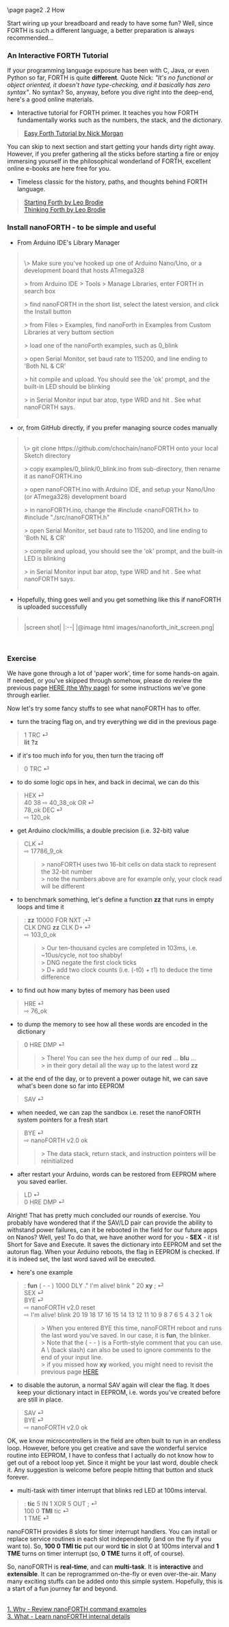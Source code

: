 \page page2 .2 How

Start wiring up your breadboard and ready to have some fun? Well, since FORTH is such a different language, a better preparation is always recommended...

### An Interactive FORTH Tutorial
If your programming language exposure has been with C, Java, or even Python so far, FORTH is quite **different**. Quote Nick: <em>"It's no functional or object oriented, it doesn't have type-checking, and it basically has zero syntax"</em>. No syntax? So, anyway, before you dive right into the deep-end, here's a good online materials.
* Interactive tutorial for FORTH primer. It teaches you how FORTH fundamentally works such as the numbers, the stack, and the dictionary.
> <a href="https://skilldrick.github.io/easyforth/#introduction" target="_blank">Easy Forth Tutorial by Nick Morgan</a>

You can skip to next section and start getting your hands dirty right away. However, if you prefer gathering all the sticks before starting a fire or enjoy immersing yourself in the philosophical wonderland of FORTH, excellent online e-books are here free for you.
* Timeless classic for the history, paths, and thoughts behind FORTH language.
> <a href="http://home.iae.nl/users/mhx/sf.html" target="_blank">Starting Forth by Leo Brodie</a><br/>
> <a href="http://thinking-forth.sourceforge.net" target="_blank">Thinking Forth by Leo Brodie</a>

### Install nanoFORTH - to be simple and useful

* From Arduino IDE's Library Manager
> <br/>
> \> Make sure you've hooked up one of Arduino Nano/Uno, or a development board that hosts ATmega328
>
> \> from Arduino IDE > Tools > Manage Libraries, enter FORTH in search box
>
> \> find nanoFORTH in the short list, select the latest version, and click the Install button
>
> \> from Files > Examples, find nanoForth in Examples from Custom Libraries at very buttom section
>
> \> load one of the nanoForth examples, such as 0_blink
>
> \> open Serial Monitor, set baud rate to 115200, and line ending to 'Both NL & CR'
>
> \> hit compile and upload. You should see the 'ok' prompt, and the built-in LED should be blinking
>
> \> in Serial Monitor input bar atop, type WRD and hit <return>. See what nanoFORTH says.<br/><br/>

* or, from GitHub directly, if you prefer managing source codes manually
> <br/>
> \> git clone https://github.com/chochain/nanoFORTH onto your local Sketch directory
>
> \> copy examples/0_blink/0_blink.ino from sub-directory, then rename it as nanoFORTH.ino<br/>
>
> \> open nanoFORTH.ino with Arduino IDE, and setup your Nano/Uno (or ATmega328) development board
>
> \> in nanoFORTH.ino, change the #include <nanoFORTH.h> to #include "./src/nanoFORTH.h"
>
> \> open Serial Monitor, set baud rate to 115200, and line ending to 'Both NL & CR'
>
> \> compile and upload, you should see the 'ok' prompt, and the built-in LED is blinking
>
> \> in Serial Monitor input bar atop, type WRD and hit <return>. See what nanoFORTH says.<br/><br/>

* Hopefully, thing goes well and you get something like this if nanoFORTH is uploaded successfully 
> <br/>
> |screen shot|
> |:--|
> |@image html images/nanoforth_init_screen.png|
<br/>

### Exercise

We have gone through a lot of 'paper work', time for some hands-on again. If needed, or you've skipped through somehow, please do review the previous page <a href="page1.html" target="_blank">HERE (the Why page)</a> for some instructions we've gone through earlier.

Now let's try some fancy stuffs to see what nanoFORTH has to offer.
* turn the tracing flag on, and try everything we did in the previous page
> 1 TRC ⏎<br/>
> **lit** **?z**

* if it's too much info for you, then turn the tracing off
> 0 TRC ⏎<br/>

* to do some logic ops in hex, and back in decimal, we can do this
> HEX ⏎<br/>
> 40 38
> ⇨ 40_38_ok
> OR ⏎<br/>
> 78_ok
> DEC ⏎<br/>
> ⇨ 120_ok

* get Arduino clock/millis, a double precision (i.e. 32-bit) value
> CLK ⏎<br/>
> ⇨ 17786_9_ok
>> \> nanoFORTH uses two 16-bit cells on data stack to represent the 32-bit number<br/>
>> \> note the numbers above are for example only, your clock read will be different

* to benchmark something, let's define a function **zz** that runs in empty loops and time it
> : **zz** 10000 FOR NXT ;⏎<br/>
> CLK DNG **zz** CLK D+ ⏎<br/>
> ⇨ 103_0_ok
>> \> Our ten-thousand cycles are completed in 103ms, i.e. ~10us/cycle, not too shabby!<br/>
>> \> DNG negate the first clock ticks<br/>
>> \> D+ add two clock counts (i.e. (-t0) + t1) to deduce the time difference

* to find out how many bytes of memory has been used
> HRE ⏎<br/>
> ⇨ 76_ok

* to dump the memory to see how all these words are encoded in the dictionary
> 0 HRE DMP ⏎
>> \> There! You can see the hex dump of our **red** ... **blu** ...<br/>
>> \> in their gory detail all the way up to the latest word **zz**

* at the end of the day, or to prevent a power outage hit, we can save what's been done so far into EEPROM
> SAV ⏎

* when needed, we can zap the sandbox i.e. reset the nanoFORTH system pointers for a fresh start
> BYE ⏎<br/>
> ⇨ nanoFORTH v2.0 ok
>> \> The data stack, return stack, and instruction pointers will be reinitialized

* after restart your Arduino, words can be restored from EEPROM where you saved earlier.
> LD ⏎<br/>
> 0 HRE DMP ⏎

Alright! That has pretty much concluded our rounds of exercise. You probably have wondered that if the SAV/LD pair can provide the ability to withstand power failures, can it be rebooted in the field for our future apps on Nanos? Well, yes! To do that, we have another word for you - **SEX** - it is! Short for Save and Execute. It saves the dictionary into EEPROM and set the autorun flag. When your Arduino reboots, the flag in EEPROM is checked. If it is indeed set, the last word saved will be executed.
* here's one example
> : **fun** ( - - ) 1000 DLY ." I'm alive! blink " 20 **xy** ; ⏎<br/>
> SEX ⏎<br/>
> BYE ⏎<br/>
> ⇨ nanoFORTH v2.0 reset<br/>
> ⇨ I'm alive! blink 20 19 18 17 16 15 14 13 12 11 10 9 8 7 6 5 4 3 2 1 ok<br/>
>> \> When you entered BYE this time, nanoFORTH reboot and runs the last word you've saved. In our case, it is **fun**, the blinker.<br/>
>> \> Note that the ( - - ) is a Forth-style comment that you can use. A \\ (back slash) can also be used to ignore comments to the end of your input line.<br/>
>> \> if you missed how **xy** worked, you might need to revisit the previous page <a href="page1.html" target="_blank">HERE</a> 

* to disable the autorun, a normal SAV again will clear the flag. It does keep your dictionary intact in EEPROM, i.e. words you've created before are still in place.
> SAV ⏎<br/>
> BYE ⏎<br/>
> ⇨ nanoFORTH v2.0 ok

OK, we know microcontrollers in the field are often built to run in an endless loop. However, before you get creative and save the wonderful service routine into EEPROM, I have to confess that I actually do not know how to get out of a reboot loop yet. Since it might be your last word, double check it. Any suggestion is welcome before people hitting that button and stuck forever.

* multi-task with timer interrupt that blinks red LED at 100ms interval.
> : **tic** 5 IN 1 XOR 5 OUT ; ⏎<br/>
> 100 0 **TMI** tic ⏎<br/>
> 1 TME ⏎<br/>

nanoFORTH provides 8 slots for timer interrupt handlers. You can install or replace service routines in each slot independently (and on the fly if you want to). So, **100 0 TMI tic** put our word **tic** in slot 0 at 100ms interval and **1 TME** turns on timer interrupt (so, **0 TME** turns it off, of course).

So, nanoFORTH is **real-time**, and can **multi-task**. It is **interactive** and **extensible**. It can be reprogrammed on-the-fly or even over-the-air. Many many exciting stuffs can be added onto this simple system. Hopefully, this is a start of a fun journey far and beyond.

<br/>
<a href="page1.html">1. Why - Review nanoFORTH command examples</a><br/>
<a href="page3.html">3. What - Learn nanoFORTH internal details</a>




